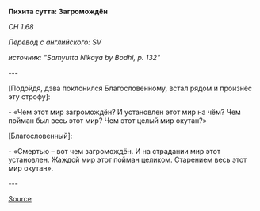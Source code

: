 **Пихита сутта: Загромождён**

_СН 1\.68_

_Перевод с английского: SV_

_источник: "Samyutta Nikaya by Bodhi, p\. 132"_

\-\-\-

\[Подойдя, дэва поклонился Благословенному, встал рядом и произнёс эту строфу\]:

\- «Чем этот мир загромождён? И установлен этот мир на чём? Чем пойман был весь этот мир? Чем этот целый мир окутан?»

\[Благословенный\]:

\- «Смертью – вот чем загромождён\. И на страдании мир этот установлен\. Жаждой мир этот пойман целиком\. Старением весь этот мир окутан»\.

\-\-\-

[Source](https://www\.theravada\.ru/Teaching/Canon/Suttanta/Texts/sn1_68\-pihita\-sutta\-sv\.htm)